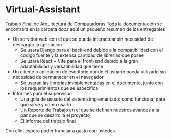 # Virtual-Assistant
Trabajo Final de Arquitectura de Computadoras
Toda la documentación se encontrara en la carpeta *docs* aqui un pequeño resumen de los entregables

* Un servidor web con el que se pueda interactuar sin necesidad de descargar la aplicacion
    * Se usara Django para el back-end debido a la compatibilidad con el codigo fuente y la extensa cantidad de librerias que posee
    * Se usara React + Vite para el front-end debido a la gran adaptabilidad y versatibilidad que tiene
* Un cliente o aplicacion de escritorio donde el usuario pueda utilizarlo sin necesidad de permanecer en el navegador
    * Se usaran las librerias immplementadas en el documento, junto con los requerimientos que se especifica
* Informes para el supervisor:
    * Una guía de usuario del sistema implementado: como funciona, para que sirve y como usarlo
    * Un Reporte de Trabajo en el que se definan nuestros avances a la par que se desarrolla el proyecto
    * El informe del trabajo final

Con ello, espero poder trabajar a gusto con ustedes
